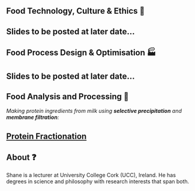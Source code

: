 ## Food Technology, Culture & Ethics :green_salad:
Slides to be posted at later date...
---
## Food Process Design & Optimisation :factory:
Slides to be posted at later date...
---
## Food Analysis and Processing :microscope:
*Making protein ingredients from milk using **selective precipitation** and **membrane filtration**:*

[Protein Fractionation](http://edibotopic.github.io/lecture-slides/FS3020_pro_frac.html)
---
## About :question:
Shane is a lecturer at University College Cork (UCC), Ireland. He has degrees in science and philosophy with research interests that span both.
